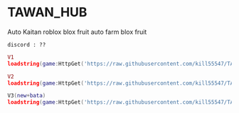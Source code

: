 # TAWAN_HUB
Auto Kaitan roblox blox fruit
auto farm blox fruit 
```
discord : ??
```

```lua
V1
loadstring(game:HttpGet('https://raw.githubusercontent.com/kill55547/TAWAN_HUB/main/hub.lua.txt', true))()
```
```lua
V2
loadstring(game:HttpGet('https://raw.githubusercontent.com/kill55547/TAWAN_HUB/main/TAWANxHUB_V2.lua.txt', true))()
```
```lua
V3(new+bata)
loadstring(game:HttpGet('https://raw.githubusercontent.com/kill55547/TAWAN_HUB/main/Sora%20hub.lua.txt', true))()
```

